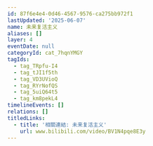 ```yaml
---
id: 87f6e4e4-0d46-4567-9576-ca275bb972f1
lastUpdated: '2025-06-07'
name: 未来复活主义
aliases: []
layer: 4
eventDate: null
categoryId: cat_7hqnYMGY
tagIds:
  - tag_TRpfu-I4
  - tag_tJI1f5th
  - tag_VD3UVioQ
  - tag_RYrNofQS
  - tag_5uiQ64t5
  - tag_km8pekL4
timelineEvents: []
relations: []
titledLinks:
  - title: '相關連結: 未来复活主义'
    url: www.bilibili.com/video/BV1N4pqe8E3y
---
```



